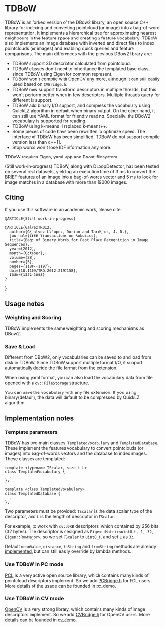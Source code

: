 TDBoW
=====

TDBoW is an forked version of the DBow2 library, an open source C++ library for indexing and converting
pointcloud (or image) into a bag-of-word representation.
It implements a hierarchical tree for approximating nearest neighbours in the feature space and creating
a feature vocabulary. TDBoW also implements an image database with inverted and direct files to index
pointclouds (or images) and enabling quick queries and feature comparisons.
The main differences with the previous DBow2 library are:

  * TDBoW support 3D descriptor calculated from pointcloud.
  * TDBoW classes don't need to inheritance the templated base class,
  since TDBoW using Eigen for common represent.
  * TDBoW won't compile with OpenCV any more, although it can still
  easily used based on `CVBridge.h`.
  * TDBoW now support transform descriptors in multiple threads, but
  this won't perform better when in few descriptors. Multiple threads
  query for different is support. 
  * TDBoW add binary I/O support, and compress the vocabulary using
  QuickLZ algorithm in default when binary output. On the other hand,
  it can still use YAML format for friendly reading. Specially, the
  DBoW2 vocabulary is supported for reading.
  * TDBoW using k-means Ⅱ replaced k-means++.
  * Some pieces of code have been rewritten to optimize speed.
  The interface of TDBoW has been simplified. TDBoW do not support
  compile version less than c++11.
  * Stop words won't lose IDF information any more.

TDBoW requires Eigen, yaml-cpp and Boost-filesystem.

(Still work-in-progress) TDBoW, along with DLoopDetector, has been tested on several real datasets,
yielding an execution time of 3 ms to convert the BRIEF features of an image into a bag-of-words vector
and 5 ms to look for image matches in a database with more than 19000 images.

## Citing

If you use this software in an academic work, please cite:

    @ARTICLE{Still work-in-progress}

    @ARTICLE{GalvezTRO12,
      author={G\'alvez-L\'opez, Dorian and Tard\'os, J. D.},
      journal={IEEE Transactions on Robotics},
      title={Bags of Binary Words for Fast Place Recognition in Image Sequences},
      year={2012},
      month={October},
      volume={28},
      number={5},
      pages={1188--1197},
      doi={10.1109/TRO.2012.2197158},
      ISSN={1552-3098}
    }
}

## Usage notes

### Weighting and Scoring

TDBoW implements the same weighting and scoring mechanisms as DBow2.

### Save & Load

Different from DBoW2, only vocabularies can be saved to and load from disk in TDBoW. Since TDBoW support
multiple format I/O, it support automatically decide the file format from the extension.

When using yaml format, you can also load the vocabulary data from file opened with a `cv::FileStorage`
structure.

You can save the vocabulary with any file extension. If you using binary(default), the data will default
to be compressed by QuickLZ algorithm.

## Implementation notes

### Template parameters

TDBoW has two main classes: `TemplatedVocabulary` and `TemplatedDatabase`. These implement the features
vocabulary to convert pointclouds (or images) into bag-of-words vectors and the database to index images.
These classes are templated:

    template <typename TScalar, size_t L>
    class TemplatedVocabulary {
      ...
    };

    template <class TemplatedVocabulary>
    class TemplatedDatabase {
      ...
    };

Two parameters must be provided: `TScalar` is the data scalar type of the descriptor, and `L` is the
length of descriptor in `TScalar`.

For example, to work with `cv::ORB` descriptors, which contained by 256 bits (32 bytes). The descriptor
is designed as `Eigen::Matrix<uint8_t, 1, 32, Eigen::RowMajor>`, so we set `TScalar` to `uint8_t`, and
set `L` as `32`.

Default `meanValue`, `distance`, `toString` and `fromString` methods are already
[implemented](include/TDBoW/elements/TemplatedDescriptor.hpp), but can still easily override by lambda methods.

### Use TDBoW in PC mode

[PCL](https://github.com/PointCloudLibrary/pcl) is a very active open source library, which contains
many kinds of pointcloud descriptors implement. So we add [PCBridge.h](include/TDBoW/PCBridge.h) for
PCL users.
More details of the usage can be founded in [pc_demo](demo/pc/demo.cpp).

### Use TDBoW in CV mode

[OpenCV](https://github.com/opencv/opencv) is a very strong library, which contains many kinds of image
descriptors implement. So we add [CVBridge.h](include/TDBoW/CVBridge.h) for OpenCV users.
More details can be founded in [cv_demo](demo/cv/demo.cpp).
